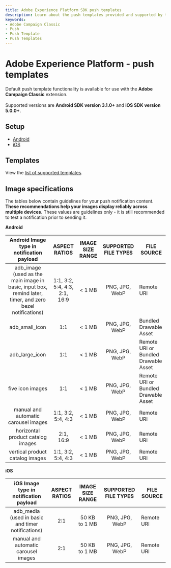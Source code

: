 ```yaml
---
title: Adobe Experience Platform SDK push templates
description: Learn about the push templates provided and supported by the Adobe Campaign Classic Mobile SDK extension.
keywords:
- Adobe Campaign Classic
- Push
- Push Template
- Push Templates
---
```


# Adobe Experience Platform - push templates

<InlineAlert variant="info" slots="text"/>

Default push template functionality is available for use with the **Adobe Campaign Classic** extension. <br /><br />Supported versions are **Android SDK version 3.1.0+** and **iOS SDK version 5.0.0+**.

## Setup

* [Android](./android/)
* [iOS](./ios/)

## Templates

View the [list of supported templates](./templates/).

## Image specifications

The tables below contain guidelines for your push notification content. **These recommendations help your images display reliably across multiple devices.** These values are guidelines only - it is still recommended to test a notification prior to sending it.

**Android**

|        **Android Image type in notification payload**        |       **ASPECT RATIOS**       | **IMAGE SIZE RANGE** | **SUPPORTED FILE TYPES** | FILE SOURCE                          |
| :----------------------------------------------------------: | :---------------------------: | :------------------: | :----------------------: | ------------------------------------ |
| adb_image (used as the main image in basic, input box, remind later, timer, and zero bezel notifications) | 1:1, 3:2, 5:4, 4:3, 2:1, 16:9 |        < 1 MB        |      PNG, JPG, WebP      | Remote URI                           |
|                        adb_small_icon                        |              1:1              |        < 1 MB        |      PNG, JPG, WebP      | Bundled Drawable Asset               |
|                        adb_large_icon                        |              1:1              |        < 1 MB        |      PNG, JPG, WebP      | Remote URI or Bundled Drawable Asset |
|                       five icon images                       |              1:1              |        < 1 MB        |      PNG, JPG, WebP      | Remote URI or Bundled Drawable Asset |
|             manual and automatic carousel images             |      1:1, 3:2, 5:4, 4:3       |        < 1 MB        |      PNG, JPG, WebP      | Remote URI                           |
|              horizontal product catalog images               |           2:1, 16:9           |        < 1 MB        |      PNG, JPG, WebP      | Remote URI                           |
|               vertical product catalog images                |      1:1, 3:2, 5:4, 4:3       |        < 1 MB        |      PNG, JPG, WebP      | Remote URI                           |

**iOS**

|    **iOS Image type in notification payload**     | **ASPECT RATIOS** | **IMAGE SIZE RANGE** | **SUPPORTED FILE TYPES** | FILE SOURCE |
| :-----------------------------------------------: | :---------------: | :------------------: | :----------------------: | ----------- |
| adb_media (used in basic and timer notifications) |        2:1        |    50 KB to 1 MB     |      PNG, JPG, WebP      | Remote URI  |
|       manual and automatic carousel images        |        2:1        |    50 KB to 1 MB     |      PNG, JPG, WebP      | Remote URI  |
